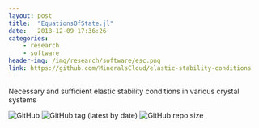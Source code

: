 ```yaml
---
layout: post
title:  "EquationsOfState.jl"
date:   2018-12-09 17:36:26
categories: 
    - research
    - software
header-img: /img/research/software/esc.png
link: https://github.com/MineralsCloud/elastic-stability-conditions
---
```


Necessary and sufficient elastic stability conditions in various crystal systems

 
<p>
    <img alt="GitHub" src="https://img.shields.io/github/license/MineralsCloud/elastic-stability-conditions.svg">
    <img alt="GitHub tag (latest by date)" src="https://img.shields.io/github/tag-date/MineralsCloud/elastic-stability-conditions.svg">
    <img alt="GitHub repo size" src="https://img.shields.io/github/repo-size/MineralsCloud/elastic-stability-conditions.svg">
</p>